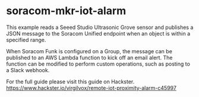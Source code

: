 # soracom-mkr-iot-alarm

This example reads a Seeed Studio Ultrasonic Grove sensor and publishes a JSON message to the Soracom Unified endpoint when an object is within a specified range. 

When Soracom Funk is configured on a Group, the message can be published to an AWS Lambda function to kick off an email alert. The function can be modified to perform custom operations, such as posting to a Slack webhook.  

For the full guide please visit this guide on Hackster.
https://www.hackster.io/virgilvox/remote-iot-proximity-alarm-c45997
